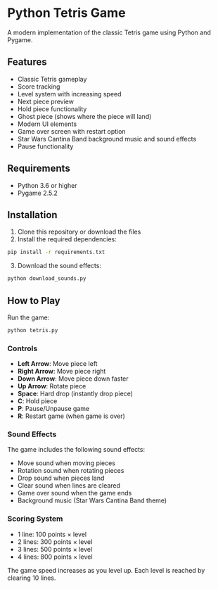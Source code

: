 # Python Tetris Game

A modern implementation of the classic Tetris game using Python and Pygame.

## Features

- Classic Tetris gameplay
- Score tracking
- Level system with increasing speed
- Next piece preview
- Hold piece functionality
- Ghost piece (shows where the piece will land)
- Modern UI elements
- Game over screen with restart option
- Star Wars Cantina Band background music and sound effects
- Pause functionality

## Requirements

- Python 3.6 or higher
- Pygame 2.5.2

## Installation

1. Clone this repository or download the files
2. Install the required dependencies:
```bash
pip install -r requirements.txt
```
3. Download the sound effects:
```bash
python download_sounds.py
```

## How to Play

Run the game:
```bash
python tetris.py
```

### Controls

- **Left Arrow**: Move piece left
- **Right Arrow**: Move piece right
- **Down Arrow**: Move piece down faster
- **Up Arrow**: Rotate piece
- **Space**: Hard drop (instantly drop piece)
- **C**: Hold piece
- **P**: Pause/Unpause game
- **R**: Restart game (when game is over)

### Sound Effects

The game includes the following sound effects:
- Move sound when moving pieces
- Rotation sound when rotating pieces
- Drop sound when pieces land
- Clear sound when lines are cleared
- Game over sound when the game ends
- Background music (Star Wars Cantina Band theme)

### Scoring System

- 1 line: 100 points × level
- 2 lines: 300 points × level
- 3 lines: 500 points × level
- 4 lines: 800 points × level

The game speed increases as you level up. Each level is reached by clearing 10 lines. 